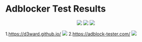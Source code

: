 # Adblocker Test Results
<p align="center">
  <a href='LICENSE'><img src='https://raster.shields.io/badge/License-AGPL3.0%20LIcense-16c60c.svg?style=for-the-badge'></a>
  <a href='https://github.com/Unknownio/adblocker/releases'><img src='https://raster.shields.io/badge/Project-Releases-red.svg?style=for-the-badge'></a>
  <a href='#'><img src='https://raster.shields.io/badge/Language-HTML-orange.svg?style=for-the-badge'></a>
</p>

1.https://d3ward.github.io/
![](https://user-images.githubusercontent.com/62576440/154764550-c0bc5d6b-5e1a-4fd3-a0dc-56566ae7197d.png)
2.https://adblock-tester.com/
![](https://user-images.githubusercontent.com/62576440/156704433-94601af9-e3b7-4c8c-a050-18592474c59f.png)

